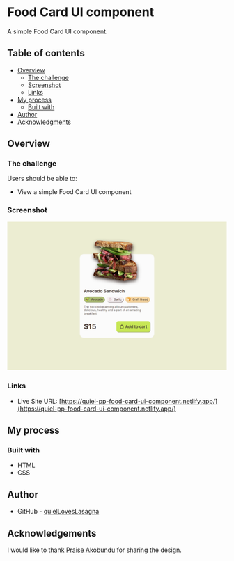 # Food Card UI component

A simple Food Card UI component.

## Table of contents

- [Overview](#overview)
  - [The challenge](#the-challenge)
  - [Screenshot](#screenshot)
  - [Links](#links)
- [My process](#my-process)
  - [Built with](#built-with)
- [Author](#author)
- [Acknowledgments](#acknowledegements)

## Overview

### The challenge

Users should be able to:

- View a simple Food Card UI component

### Screenshot

![Project Overview](./assets/preview.png)

### Links

- Live Site URL: [https://quiel-pp-food-card-ui-component.netlify.app/](https://quiel-pp-food-card-ui-component.netlify.app/)

## My process

### Built with

- HTML
- CSS

## Author

- GitHub - [quielLovesLasagna](https://github.com/quielLovesLasagna)

## Acknowledgements

I would like to thank [Praise Akobundu](https://www.figma.com/@dtechguyx) for sharing the design.
